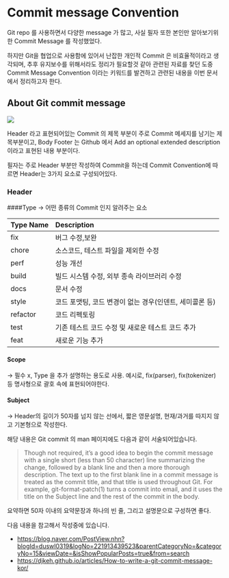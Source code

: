 # Commit message Convention

Git repo 를 사용하면서 다양한 message 가 많고, 사실 필자 또한 본인만 알아보기위한 Commit Message 를 작성했었다.

하지만 Git을 협업으로 사용함에 있어서 난잡한 개인적 Commit 은 비효율적이라고 생각되며, 추후 유지보수를 위해서라도 정리가 필요할것 같아 관련된 자료를 찾던 도중 Commit Message Convention 이라는 키워드를 발견하고 관련된 내용을 이번 문서에서 정리하고자 한다.

## About Git commit message

![](https://d33wubrfki0l68.cloudfront.net/ab6c349cef44ee6b617234b4f2574b978ef2fa3e/42749/images/posts/2019-11-01-understanding-semantic-commit-messages-using-git-and-angular/commit-message-format-by-angular.png)

Header 라고 표현되어있는 Commit 의 제목 부분이 주로 Commit 메세지를 남기는 제목부분이고, Body Footer 는 Github 에서 Add an optional extended description 이라고 표현된 내용 부분이다.

필자는 주로 Header 부분만 작성하여 Commit을 하는데 Commit Convention에 따르면 Header는 3가지 요소로 구성되어있다.

### Header

####Type
  $\rightarrow$ 어떤 종류의 Commit 인지 알려주는 요소

| Type Name | Description|
|:-----------|:------------|
|fix|버그 수정,보완|
|chore|소스코드, 테스트 파일을 제외한 수정|
|perf|성능 개선|
|build|빌드 시스템 수정, 외부 종속 라이브러리 수정|
|docs|문서 수정|
|style|코드 포맷팅, 코드 변경이 없는 경우(인덴트, 세미콜론 등)|
|refactor|코드 리펙토링|
|test|기존 테스트 코드 수정 및 새로운 테스트 코드 추가|
|feat| 새로운 기능 추가|

#### Scope
$\rightarrow$ 필수 x, Type 을 추가 설명하는 용도로 사용.
예시로, fix(parser), fix(tokenizer) 등 명사형으로 괄호 속에 표현되어야한다.

#### Subject
$\rightarrow$ Header의 길이가 50자를 넘지 않는 선에서, 짧은 영문설명, 현재/과거를 따지지 않고 기본형으로 작성한다.

해당 내용은 Git commit 의 man 페이지에도 다음과 같이 서술되어있습니다.


>Though not required, it’s a good idea to begin the commit message with a single short (less than 50 character) line summarizing the change, followed by a blank line and then a more thorough description. The text up to the first blank line in a commit message is treated as the commit title, and that title is used throughout Git. For example, git-format-patch(1) turns a commit into email, and it uses the title on the Subject line and the rest of the commit in the body.

요약하면 50자 이내의 요약문장과 하나의 빈 줄, 그리고 설명문으로 구성하면 좋다.

다음 내용을 참고해서 작성중에 있습니다.
* https://blog.naver.com/PostView.nhn?blogId=duswl0319&logNo=221913439523&parentCategoryNo=&categoryNo=15&viewDate=&isShowPopularPosts=true&from=search
* https://djkeh.github.io/articles/How-to-write-a-git-commit-message-kor/
